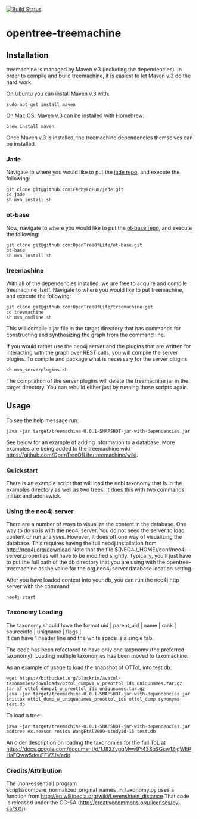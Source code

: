 [![Build Status](https://secure.travis-ci.org/OpenTreeOfLife/treemachine.png)](http://travis-ci.org/OpenTreeOfLife/treemachine)

opentree-treemachine
===============
Installation
---------------
treemachine is managed by Maven v.3 (including the dependencies). In order to compile and build treemachine, it is easiest to let Maven v.3 do the hard work.

On Ubuntu you can install Maven v.3 with:
```
sudo apt-get install maven
```
On Mac OS, Maven v.3 can be installed with [Homebrew](http://brew.sh):
```
brew install maven
```
Once Maven v.3 is installed, the treemachine dependencies themselves can be installed.

### Jade
Navigate to where you would like to put the [jade repo](https://github.com/FePhyFoFum/jade), and execute the following:
```
git clone git@github.com:FePhyFoFum/jade.git
cd jade
sh mvn_install.sh
```
### ot-base
Now, navigate to where you would like to put the [ot-base repo](https://github.com/OpenTreeOfLife/ot-base), and execute the following:
```
git clone git@github.com:OpenTreeOfLife/ot-base.git
ot-base
sh mvn_install.sh
```
### treemachine
With all of the dependencies installed, we are free to acquire and compile treemachine itself. Navigate to where you would like to put treemachine, and execute the following:
```
git clone git@github.com:OpenTreeOfLife/treemachine.git
cd treemachine
sh mvn_cmdline.sh
```	
This will compile a jar file in the target directory that has commands for constructing and synthesizing the graph from the command line. 

If you would rather use the neo4j server and the plugins that are written for interacting with the graph over REST calls, you will compile the server plugins. To compile and package what is necessary for the server plugins
```
sh mvn_serverplugins.sh
```	
The compilation of the server plugins will delete the treemachine jar in the target directory. You can rebuild either just by running those scripts again.

Usage
--------------
To see the help message run:
```
java -jar target/treemachine-0.0.1-SNAPSHOT-jar-with-dependencies.jar
```
See below for an example of adding information to a database. More examples are being added to the treemachine wiki https://github.com/OpenTreeOfLife/treemachine/wiki. 

### Quickstart
There is an example script that will load the ncbi taxonomy that is in the examples directory as well as two trees. It does this with two commands inittax and addnewick.

### Using the neo4j server
There are a number of ways to visualize the content in the database. One way to do so is with the neo4j server. You do not need the server to load content or run analyses. However, it does off one way of visualizing the database. This requires having the full neo4j installation from http://neo4j.org/download  Note that the file $(NEO4J_HOME)/conf/neo4j-server.properties will have to be modified slightly. Typically, you'll just have to put the full path of the db directory that you are using with the opentree-treemachine as the value for the org.neo4j.server.database.location setting.


After you have loaded content into your db, you can run the neo4j http server
with the command:
```
neo4j start
```	
### Taxonomy Loading
The taxonomy should have the format
uid	|	parent_uid	|	name	|	rank	|	sourceinfo	|	uniqname	|	flags	|	
It can have 1 header line and the white space is a single tab.

The code has been refactored to have only one taxonomy (the preferred taxonomy). Loading multiple taxonomies has been moved to taxomachine.

As an example of usage to load the snapshot of OTToL into test.db:
```
wget https://bitbucket.org/blackrim/avatol-taxonomies/downloads/ottol_dumpv1_w_preottol_ids_uniqunames.tar.gz
tar xf ottol_dumpv1_w_preottol_ids_uniqunames.tar.gz
java -jar target/treemachine-0.0.1-SNAPSHOT-jar-with-dependencies.jar inittax ottol_dump_w_uniquenames_preottol_ids ottol_dump.synonyms test.db
```
To load a tree:
```
java -jar target/treemachine-0.0.1-SNAPSHOT-jar-with-dependencies.jar addtree ex.nexson rosids WangEtAl2009-studyid-15 test.db
```
An older description on loading the taxonomies for the full ToL at 
https://docs.google.com/document/d/1J82ZvgqMwv9Y43SqSGcw1ZjqWEPHaFQww5deuFFV7Js/edit

### Credits/Attribution
The (non-essential) program scripts/compare_normalized_original_names_in_taxonomy.py
uses a function from http://en.wikipedia.org/wiki/Levenshtein_distance That code is
released under the CC-SA (http://creativecommons.org/licenses/by-sa/3.0/)

